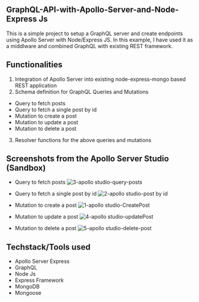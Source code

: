 ## GraphQL-API-with-Apollo-Server-and-Node-Express Js

This is a simple project to setup a GraphQL server and create endpoints using Apollo Server with Node/Express JS. In this example, I have used it as a middlware and combined GraphQL with existing REST framework.

## Functionalities

1. Integration of Apollo Server into existing node-express-mongo based REST application
2. Schema definition for GraphQL Queries and Mutations

- Query to fetch posts
- Query to fetch a single post by id
- Mutation to create a post
- Mutation to update a post
- Mutation to delete a post

3. Resolver functions for the above queries and mutations

## Screenshots from the Apollo Server Studio (Sandbox)

- Query to fetch posts
  ![3-apollo studio-query-posts](https://github.com/user-attachments/assets/673fe0e9-beab-414f-853d-d6bdf94fd26a)
  

- Query to fetch a single post by id
  ![2-apollo studio-post by id](https://github.com/user-attachments/assets/687b5c1e-16c8-4518-905b-14385b97da36)

  
- Mutation to create a post
  ![1-apollo studio-CreatePost](https://github.com/user-attachments/assets/1c1441b2-0c0e-4d6f-9ceb-f92f704a1db4)
  

- Mutation to update a post
  ![4-apollo studio-updatePost](https://github.com/user-attachments/assets/957e3077-f59f-4ca8-8797-80739c2f2546)
  

- Mutation to delete a post
  ![5-apollo studio-delete-post](https://github.com/user-attachments/assets/1199ac31-a5f8-4910-987f-6f25d5d99cb6)
  


## Techstack/Tools used

- Apollo Server Express
- GraphQL
- Node Js
- Express Framework
- MongoDB
- Mongoose
